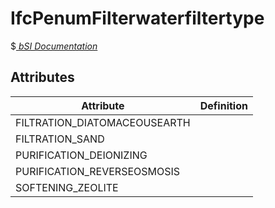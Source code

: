 IfcPenumFilterwaterfiltertype
=============================
$[ _bSI
Documentation_](https://standards.buildingsmart.org/IFC/DEV/IFC4_2/FINAL/HTML/schema//pset/penum_filterwaterfiltertype.htm)


Attributes
----------
| Attribute                    | Definition   |
|------------------------------|--------------|
| FILTRATION_DIATOMACEOUSEARTH |              |
| FILTRATION_SAND              |              |
| PURIFICATION_DEIONIZING      |              |
| PURIFICATION_REVERSEOSMOSIS  |              |
| SOFTENING_ZEOLITE            |              |
